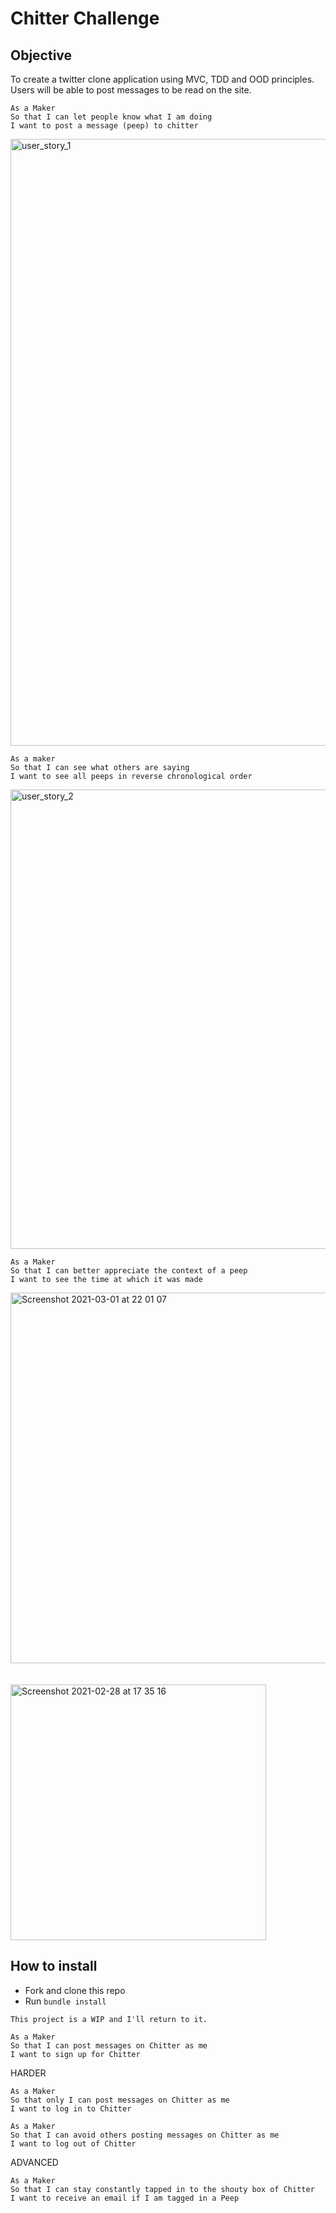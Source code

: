 # Chitter Challenge

## Objective

To create a twitter clone application using MVC, TDD and OOD principles. Users will be able to post messages to be read on the site.

```
As a Maker
So that I can let people know what I am doing  
I want to post a message (peep) to chitter
```
<img width="971" alt="user_story_1" src="https://user-images.githubusercontent.com/75075773/109416887-cf12ef00-79b8-11eb-9c9c-90203990d5a3.png">

```
As a maker
So that I can see what others are saying  
I want to see all peeps in reverse chronological order
```
<img width="735" alt="user_story_2" src="https://user-images.githubusercontent.com/75075773/109425508-76efe300-79e0-11eb-9f1a-9fe1c9c289fd.png">  

```
As a Maker
So that I can better appreciate the context of a peep
I want to see the time at which it was made
```


<img width="593" alt="Screenshot 2021-03-01 at 22 01 07" src="https://user-images.githubusercontent.com/75075773/109564968-b77f5780-7ad9-11eb-9cd0-d2b75b2facac.png">


<br/>
<br/>
<br/>


<img width="409" alt="Screenshot 2021-02-28 at 17 35 16" src="https://user-images.githubusercontent.com/75075773/109431172-0905e480-79fd-11eb-9a1c-ea62370f8b57.png">

## How to install

- Fork and clone this repo
- Run ```bundle install```

```
This project is a WIP and I'll return to it.
```



```
As a Maker
So that I can post messages on Chitter as me
I want to sign up for Chitter
```

HARDER

```
As a Maker
So that only I can post messages on Chitter as me
I want to log in to Chitter
```

```
As a Maker
So that I can avoid others posting messages on Chitter as me
I want to log out of Chitter
```

ADVANCED
```
As a Maker
So that I can stay constantly tapped in to the shouty box of Chitter
I want to receive an email if I am tagged in a Peep
```
